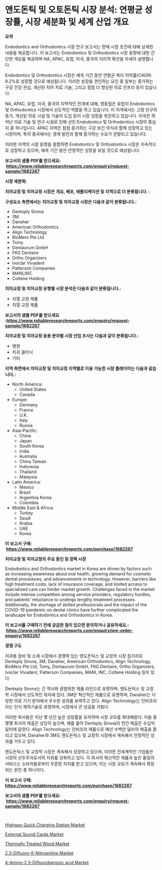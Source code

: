 <p><h1>앤도돈틱 및 오토돈틱 시장 분석: 연평균 성장률, 시장 세분화 및 세계 산업 개요</h1></p><p><strong>요약</strong></p>
<p><p>Endodontics and Orthodontics 시장 연구 보고서는 현재 시장 조건에 대해 상세한 내용을 제공합니다. 이 보고서는 Endodontics 및 Orthodontics 시장 동향에 대한 간단한 개요를 제공하며 NA, APAC, 유럽, 미국, 중국의 지리적 확산을 자세히 설명합니다. </p><p>Endodontics 및 Orthodontics 시장은 예측 기간 동안 연평균 복리 이익률(CAGR) 9.2%로 성장할 것으로 예상됩니다. 이러한 성장을 견인하는 요인 중 일부는 증가하는 구강 건강 관심, 개선된 치아 치료 기술, 그리고 점점 더 향상된 의료 인프라 등이 있습니다.</p><p>NA, APAC, 유럽, 미국, 중국의 지역적인 전개에 대해, 영동립은 유럽이 Endodontics 및 Orthodontics 시장에서 선도적인 역할을 하고 있습니다. 이 지역에서는 고령 인구의 증가, 개선된 의료 시설 및 기술의 도입 등이 시장 성장을 촉진하고 있습니다. 미국은 뛰어난 의료 기술 및 연구 시설로 인해 선진 Endodontics 및 Orthodontics 시장의 중심지 중 하나입니다. APAC 지역은 점점 증가하는 구강 보건 의식과 함께 성장하고 있는 시장이며, 특히 중국에서는 경제 발전과 함께 증가하는 수요가 관찰되고 있습니다.</p><p>이러한 지역의 시장 동향을 종합하면 Endodontics 및 Orthodontics 시장은 지속적으로 성장하고 있으며, 예측 기간 동안 안정적인 성장을 보일 것으로 예상됩니다.</p></p>
<p><strong>보고서의 샘플 PDF를 받으세요: &nbsp;<a href="https://www.reliableresearchreports.com/enquiry/request-sample/1682267">https://www.reliableresearchreports.com/enquiry/request-sample/1682267</a></strong></p>
<p><strong>시장 세분화:</strong></p>
<p><strong> 치아교정 및 치아교정 시장은 개요, 배포, 애플리케이션 및 지역으로 더 분류됩니다. :</strong></p>
<p><strong>구성요소 측면에서는 치아교정 및 치아교정 시장은 다음과 같이 분류됩니다.:</strong></p>
<p><ul><li>Dentsply Sirona</li><li>3M</li><li>Danaher</li><li>American Orthodontics</li><li>Align Technology</li><li>BioMers Pte Ltd</li><li>Tomy</li><li>Dentaurum GmbH</li><li>FKG Dentaire</li><li>Ortho Organizers</li><li>Ivoclar Vivadent</li><li>Patterson Companies</li><li>MANI,INC</li><li>Coltene Holding</li></ul></p>
<p><strong> 치아교정 및 치아교정 유형별 시장 분석은 다음과 같이 분류됩니다.:</strong></p>
<p><ul><li>치열 교정 제품</li><li>치열 교정 제품</li></ul></p>
<p><strong>보고서의 샘플 PDF를 받으세요 :<a href="https://www.reliableresearchreports.com/enquiry/request-sample/1682267">https://www.reliableresearchreports.com/enquiry/request-sample/1682267</a></strong></p>
<p><strong> 치아교정 및 치아교정 응용 분야별 시장 산업 조사는 다음과 같이 분류됩니다.:</strong></p>
<p><ul><li>병원</li><li>치과 클리닉</li><li>기타</li></ul></p>
<p><strong>지역 측면에서 치아교정 및 치아교정 지역별로 이용 가능한 시장 플레이어는 다음과 같습니다.:</strong></p>
<p><ul>
    <li>
        North America:
        <ul>
            <li>United States</li>
            <li>Canada</li>
        </ul>
    </li>
    <li>
        Europe:
        <ul>
            <li>Germany</li>
            <li>France</li>
            <li>U.K.</li>
            <li>Italy</li>
            <li>Russia</li>
        </ul>
    </li>
    <li>
        Asia-Pacific:
        <ul>
            <li>China</li>
            <li>Japan</li>
            <li>South Korea</li>
            <li>India</li>
            <li>Australia</li>
            <li>China Taiwan</li>
            <li>Indonesia</li>
            <li>Thailand</li>
            <li>Malaysia</li>
        </ul>
    </li>
    <li>
        Latin America:
        <ul>
            <li>Mexico</li>
            <li>Brazil</li>
            <li>Argentina Korea</li>
            <li>Colombia</li>
        </ul>
    </li>
    <li>
        Middle East & Africa:
        <ul>
            <li>Turkey</li>
            <li>Saudi</li>
            <li>Arabia</li>
            <li>UAE</li>
            <li>Korea</li>
        </ul>
    </li>
    </ul></p>
<p><strong>이 보고서 구매: &nbsp;<a href="https://www.reliableresearchreports.com/purchase/1682267">https://www.reliableresearchreports.com/purchase/1682267</a></strong></p>
<p><strong>치아교정 및 치아교정의 주요 동인 및 장벽 시장</strong></p>
<p><p>Endodontics and Orthodontics market in Korea are driven by factors such as increasing awareness about oral health, growing demand for cosmetic dental procedures, and advancements in technology. However, barriers like high treatment costs, lack of insurance coverage, and limited access to specialized care can hinder market growth. Challenges faced in the market include intense competition among service providers, regulatory hurdles, and patients' reluctance to undergo lengthy treatment processes. Additionally, the shortage of skilled professionals and the impact of the COVID-19 pandemic on dental clinics have further complicated the landscape for Endodontics and Orthodontics in Korea.</p></p>
<p><strong>이 보고서를 구매하기 전에 궁금한 점이 있으면 문의하거나 공유하세요.: &nbsp;<a href="https://www.reliableresearchreports.com/enquiry/pre-order-enquiry/1682267">https://www.reliableresearchreports.com/enquiry/pre-order-enquiry/1682267</a></strong></p>
<p><strong>경쟁 구도</strong></p>
<p><p>치과용 장비 및 소재 시장에서 경쟁력 있는 엔도돈틱스 및 교정학 시장 참가자로 Dentsply Sirona, 3M, Danaher, American Orthodontics, Align Technology, BioMers Pte Ltd, Tomy, Dentaurum GmbH, FKG Dentaire, Ortho Organizers, Ivoclar Vivadent, Patterson Companies, MANI, INC, Coltene Holding 등이 있다. </p><p>Dentsply Sirona는 긴 역사와 광범위한 제품 라인으로 유명하며, 엔도돈틱스 및 교정학 시장에서 선도적인 위치에 있다. 3M은 혁신적인 제품으로 유명하며, Danaher는 다양한 의료 기기 분야에서 우수한 성과를 보여주고 있다. Align Technology는 인비조라라는 인식 제작기술로 유명하며, 시장에서 큰 성공을 거뒀다. </p><p>이러한 회사들은 지난 몇 년간 높은 성장률을 유지하며 시장 규모를 확대해왔다. 이들 중 몇몇 회사의 매출은 상당히 높으며, 예를 들어 Dentsply Sirona의 연간 매출은 수십억 달러에 달한다. Align Technology는 인비조라 제품으로 매년 수백만 달러의 매출을 올리고 있으며, Danaher와 3M도 엔도돈틱스 및 교정학 시장에서 계속해서 안정적인 성과를 거두고 있다.</p><p>엔도돈틱스 및 교정학 시장은 계속해서 성장하고 있으며, 이러한 전세계적인 기업들은 시장의 선두주자로서의 지위를 강화하고 있다. 각 회사의 혁신적인 제품과 높은 품질의 서비스는 소비자들로부터 꾸준한 지지를 받고 있으며, 이는 시장 규모가 계속해서 확장되는 원인 중 하나이다.</p></p>
<p><strong>이 보고서 구매: &nbsp; <a href="https://www.reliableresearchreports.com/purchase/1682267">https://www.reliableresearchreports.com/purchase/1682267</a></strong></p>
<p><strong>보고서의 샘플 PDF를 받으세요: &nbsp;<a href="https://www.reliableresearchreports.com/enquiry/request-sample/1682267">https://www.reliableresearchreports.com/enquiry/request-sample/1682267</a></strong><strong></strong></p>
<p>&nbsp;</p>
<p><p><a href="https://github.com/beatblasta/Market-Research-Report-List-2/blob/main/highway-quick-charging-station-market.md">Highway Quick Charging Station Market</a></p><p><a href="https://view.publitas.com/reportprime-1/external-sound-cards-market-research-report-reveals-the-latest-trends-and-opportunities-of-this-market-for-period-from-2024-2031/">External Sound Cards Market</a></p><p><a href="https://view.publitas.com/reportprime-1/thermally-treated-wood-market-size-market-share-and-global-market-analysis-report-2024-2031/">Thermally Treated Wood Market</a></p><p><a href="https://gentle-editor-9db.notion.site/2-3-Difluoro-6-Nitroaniline-Market-Size-Reflecting-a-Forecast-Till-2031-Market-By-Type-By-Applicat-bae487dbdf9e4521935717e4141d05a1">2,3-Difluoro-6-Nitroaniline Market</a></p><p><a href="https://spotless-saver-8fd.notion.site/4-Amino-2-3-Difluorobenzoic-acid-Market-Furnish-Information-about-Market-Size-Market-Share-Market--1d6c9a1c5c5c4770aed2c2508fcd68b1">4-Amino-2,3-Difluorobenzoic acid Market</a></p></p>